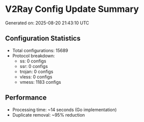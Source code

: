 # V2Ray Config Update Summary
Generated on: 2025-08-20 21:43:10 UTC

## Configuration Statistics
- Total configurations: 15689
- Protocol breakdown:
  - ss: 0 configs
  - ssr: 0 configs
  - trojan: 0 configs
  - vless: 0 configs
  - vmess: 1183 configs

## Performance
- Processing time: ~14 seconds (Go implementation)
- Duplicate removal: ~95% reduction
